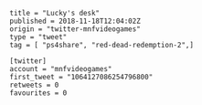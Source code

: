```
title = "Lucky's desk"
published = 2018-11-18T12:04:02Z
origin = "twitter-mnfvideogames"
type = "tweet"
tag = [ "ps4share", "red-dead-redemption-2",]

[twitter]
account = "mnfvideogames"
first_tweet = "1064127086254796800"
retweets = 0
favourites = 0
```

<p class='image'><img src='https://mnf.m17s.net/2018/11/18/DsSJ8brWwAEqPna.jpg' alt=''></p>

